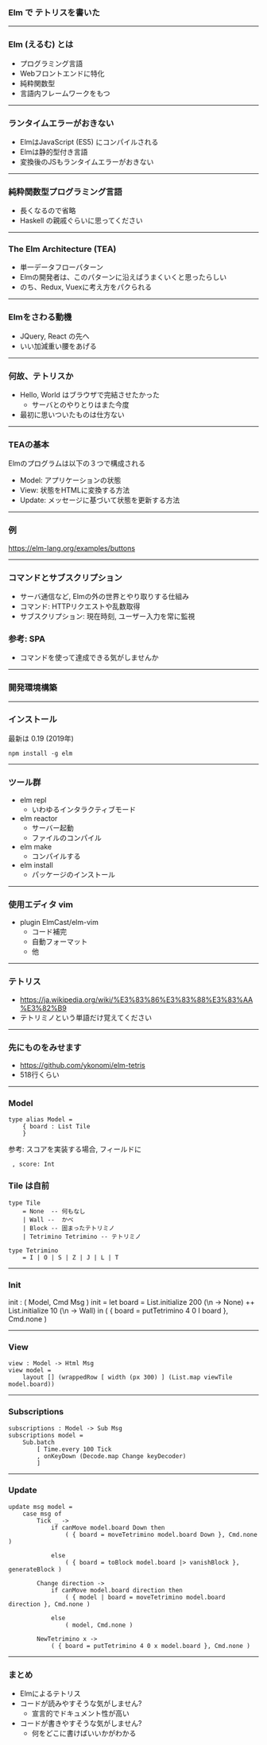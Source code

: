 ### Elm で テトリスを書いた

---

### Elm (えるむ) とは

- プログラミング言語
- Webフロントエンドに特化
- 純粋関数型
- 言語内フレームワークをもつ

---

### ランタイムエラーがおきない

- ElmはJavaScript (ES5) にコンパイルされる 
- Elmは静的型付き言語
- 変換後のJSもランタイムエラーがおきない

---

### 純粋関数型プログラミング言語

- 長くなるので省略
- Haskell の親戚ぐらいに思ってください

---

### The Elm Architecture (TEA)

- 単一データフローパターン
- Elmの開発者は、このパターンに沿えばうまくいくと思ったらしい
- のち、Redux, Vuexに考え方をパクられる

---

### Elmをさわる動機

- JQuery, React の先へ
- いい加減重い腰をあげる

---

### 何故、テトリスか

- Hello, World はブラウザで完結させたかった
  - サーバとのやりとりはまた今度
- 最初に思いついたものは仕方ない

---

### TEAの基本

Elmのプログラムは以下の３つで構成される

- Model: アプリケーションの状態
- View: 状態をHTMLに変換する方法
- Update: メッセージに基づいて状態を更新する方法

---

### 例

https://elm-lang.org/examples/buttons

---

### コマンドとサブスクリプション

- サーバ通信など, Elmの外の世界とやり取りする仕組み
- コマンド: HTTPリクエストや乱数取得
- サブスクリプション: 現在時刻, ユーザー入力を常に監視

>>>

### 参考: SPA

- コマンドを使って達成できる気がしませんか

---

### 開発環境構築

---

### インストール

最新は 0.19 (2019年)

```
npm install -g elm
```

---

### ツール群

- elm repl
    - いわゆるインタラクティブモード
- elm reactor
    - サーバー起動
    - ファイルのコンパイル
- elm make
    - コンパイルする
- elm install
    - パッケージのインストール

---

### 使用エディタ vim

- plugin ElmCast/elm-vim
  - コード補完
  - 自動フォーマット
  - 他

---

### テトリス

- https://ja.wikipedia.org/wiki/%E3%83%86%E3%83%88%E3%83%AA%E3%82%B9
- テトリミノという単語だけ覚えてください

---

### 先にものをみせます

- https://github.com/ykonomi/elm-tetris
- 518行くらい

---

### Model

```
type alias Model =
    { board : List Tile
    }
```

参考: スコアを実装する場合, フィールドに

```
 , score: Int
```

>>>

### Tile は自前

```
type Tile
    = None  -- 何もなし
    | Wall --  かべ
    | Block -- 固まったテトリミノ
    | Tetrimino Tetrimino -- テトリミノ

type Tetrimino
    = I | O | S | Z | J | L | T
```

---

### Init

init : ( Model, Cmd Msg )
init =
    let
        board =
            List.initialize 200 (\n -> None) ++ List.initialize 10 (\n -> Wall)
    in
    ( { board = putTetrimino 4 0 I board }, Cmd.none )

---

### View

```
view : Model -> Html Msg
view model =
    layout [] (wrappedRow [ width (px 300) ] (List.map viewTile model.board))
```

---

### Subscriptions

```
subscriptions : Model -> Sub Msg
subscriptions model =
    Sub.batch
        [ Time.every 100 Tick
        , onKeyDown (Decode.map Change keyDecoder)
        ]
```

---

### Update

```
update msg model =
    case msg of
        Tick _ ->
            if canMove model.board Down then
                ( { board = moveTetrimino model.board Down }, Cmd.none )

            else
                ( { board = toBlock model.board |> vanishBlock }, generateBlock )

        Change direction ->
            if canMove model.board direction then
                ( { model | board = moveTetrimino model.board direction }, Cmd.none )

            else
                ( model, Cmd.none )

        NewTetrimino x ->
            ( { board = putTetrimino 4 0 x model.board }, Cmd.none )
```

---

### まとめ

- Elmによるテトリス
- コードが読みやすそうな気がしません?
  - 宣言的でドキュメント性が高い
- コードが書きやすそうな気がしません?
  - 何をどこに書けばいいかがわかる




